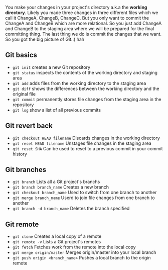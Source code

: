 You make your changes in your project's directory a.k.a the **working directory**. Likely you made three changes in three different files which we call it ChangeA, ChangeB, ChangeC. But you only want to commit the ChangeA and ChangeB which are more relational. So you just add ChangeA and ChangeB to the staging area where we will be prepared for the final committing thing. The last thing we do is commit the changes that we want. So you got the big picture of Git.:) hah

## Git basics
- `git init` creates a new Git repository
- `git status` inspects the contents of the working directory and staging area
- `git add` adds files from the working directory to the staging area
- `git diff` shows the differences between the working directory and the original file
- `git commit` permanently stores file changes from the staging area in the repository
- `git log` show a list of all previous commits

## Git revert back
- `git checkout HEAD filename` Discards changes in the working directory
- `git reset HEAD filename` Unstages file changes in the staging area
- `git reset SHA` Can be used to reset to a previous commit in your commit history

## Git branches
- `git branch` Lists all a Git project's branchs
- `git branch branch_name` Creates a new branch
- `git checkout branch_name` Used to switch from one branch to another
- `git merge branch_name` Userd to join file changes from one branch to another
- `git branch -d branch_name` Deletes the branch specified

## Git remote
- `git clone` Creates a local copy of a remote
- `git remote -v` Lists a Git project's remotes
- `git fetch` Fetches work from the remote into the local copy
- `git merge origin/master` Merges origin/master into your local branch
- `git push origin <branch_name>` Pushes a local branch to the origin remote
